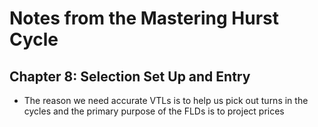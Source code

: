  # Notes from the Mastering Hurst Cycle

## Chapter 8: Selection Set Up and Entry
* The reason we need accurate VTLs is to help us pick out turns in the cycles and the primary purpose of the FLDs is to project prices
